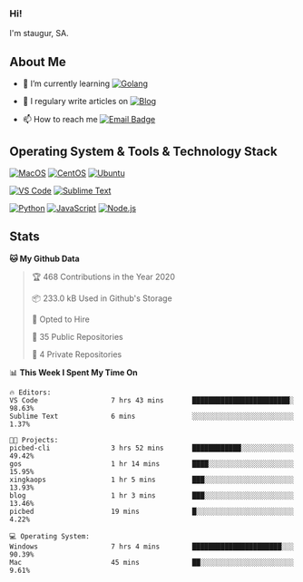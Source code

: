 ### Hi!

I'm staugur, SA.

## About Me

- 🌱 I’m currently learning [![Golang](https://img.shields.io/badge/-Go-7fd5ea?logo=go)](https:/golang.org/)

- 📝 I regulary write articles on [![Blog](https://img.shields.io/badge/-Blog-629ccd?style=for-the-badge&logo=python&logoColor=ffffff)](https://blog.saintic.com)

- 📫 How to reach me [![Email Badge](https://img.shields.io/badge/-email-c14438?style=for-the-badge&logo=Gmail&logoColor=ffffff)](mailto:me@tcw.im)

## Operating System & Tools & Technology Stack

[![MacOS](https://img.shields.io/badge/macOS-Catalina-292e33?style=flat-square&logo=apple&logoColor=ffffff)](https://www.apple.com/macos/catalina/)
[![CentOS](https://img.shields.io/badge/CentOS-7.0-292e33?style=flat-square&logo=CentOS&logoColor=)](https://www.centos.org/)
[![Ubuntu](https://img.shields.io/badge/Ubuntu-18-292e33?style=flat-square&logo=Ubuntu&logoColor=e95420)](https://www.ubuntu.com/)

[![VS Code](https://img.shields.io/badge/IDE-VSCode-292e33?style=flat-square&logo=Visual-studio-code)](https://code.visualstudio.com/)
[![Sublime Text](https://img.shields.io/badge/IDE-SublimeText-black?style=flat-square&logo=Sublime+Text)](https://www.sublimetext.com/)


[![Python](https://img.shields.io/badge/-Python-3776AB?style=flat-square&logo=python&logoColor=ffffff)](https://www.python.org/)
[![JavaScript](https://img.shields.io/badge/-JavaScript-%23F7DF1C?style=flat-square&logo=javascript&logoColor=000000&labelColor=%23F7DF1C&color=%23FFCE5A)](https://www.javascript.com/)
[![Node.js](https://img.shields.io/badge/-Node.js-00ADD8?style=flat-square&logo=node.js&logoColor=ffffff)](https://nodejs.org/)

## Stats

<!--START_SECTION:waka-->
**🐱 My Github Data** 

> 🏆 468 Contributions in the Year 2020
 > 
> 📦 233.0 kB Used in Github's Storage 
 > 
> 💼 Opted to Hire
 > 
> 📜 35 Public Repositories
 > 
> 🔑 4 Private Repositories 

📊 **This Week I Spent My Time On** 

```text
🔥 Editors: 
VS Code                  7 hrs 43 mins       ████████████████████████░   98.63% 
Sublime Text             6 mins              ░░░░░░░░░░░░░░░░░░░░░░░░░   1.37%

🐱‍💻 Projects: 
picbed-cli               3 hrs 52 mins       ████████████░░░░░░░░░░░░░   49.42% 
gos                      1 hr 14 mins        ████░░░░░░░░░░░░░░░░░░░░░   15.95% 
xingkaops                1 hr 5 mins         ███░░░░░░░░░░░░░░░░░░░░░░   13.93% 
blog                     1 hr 3 mins         ███░░░░░░░░░░░░░░░░░░░░░░   13.46% 
picbed                   19 mins             █░░░░░░░░░░░░░░░░░░░░░░░░   4.22%

💻 Operating System: 
Windows                  7 hrs 4 mins        ██████████████████████░░░   90.39% 
Mac                      45 mins             ██░░░░░░░░░░░░░░░░░░░░░░░   9.61%

```


<!--END_SECTION:waka-->
